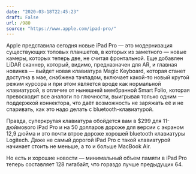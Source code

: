 ```yaml
---
date: "2020-03-18T22:45:23"
draft: False
url: /980
source: "https://www.apple.com/ipad-pro/"
---
```


Apple представила сегодня новые iPad Pro — это модернизация существующих топовых планшетов, в которых из заметного — новые камеры, которых теперь две, не считая фронтальной. Еще добавлен LiDAR сканнер, который, видимо, предназначен для AR, и главная новинка — выйдет новая клавиатура Magic Keyboard, которая станет доступна в мае, снабжена тачпадом, включает какой-то новый крутой режим курсора и при этом является вроде как нормальной клавиатурой, в отличие от нынешней мембранной Smart Folio, которая превосходит все аналоги по глючности, выигрывая только одним — поддержкой коннектора, что даёт возможность не заряжать её и не спаривать, как это надо делать с bluetooth-клавиатурой.

Правда, суперкрутая клавиатура обойдется вам в $299 для 11-дюймового iPad Pro и на 50 долларов дороже для версии с экраном 12,9 дюйма и это почти втрое дороже хорошей bluetooth клавиатуры Logitech. Даже не самый дорогой iPad Pro с такой клавиатурой начинает стоить не меньше, а то и больше MacBook Air. 

Но есть и хорошие новости — минимальный объем памяти в iPad Pro теперь составляет 128 гигабайт, что гораздо лучше предыдущих 64.
